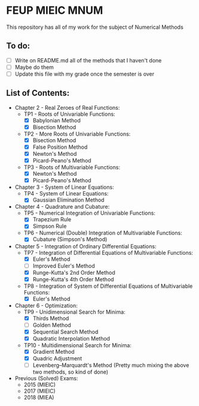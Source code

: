 # FEUP MIEIC MNUM

This repository has all of my work for the subject of Numerical Methods

## To do:
- [ ] Write on README.md all of the methods that I haven't done
- [ ] Maybe do them
- [ ] Update this file with my grade once the semester is over

## List of Contents:
- Chapter 2 - Real Zeroes of Real Functions:
  - TP1 - Roots of Univariable Functions:
	- [x] Babylonian Method
	- [x] Bisection Method
  - TP2 - More Roots of Univariable Functions:
	- [x] Bisection Method
	- [x] False Position Method
	- [x] Newton's Method
	- [x] Picard-Peano's Method
  - TP3 - Roots of Multivariable Functions:
	- [x] Newton's Method
	- [x] Picard-Peano's Method
- Chapter 3 - System of Linear Equations:
  - TP4 - System of Linear Equations:
	- [x] Gaussian Elimination Method
- Chapter 4 - Quadrature and Cubature:
  - TP5 - Numerical Integration of Univariable Functions:
	- [x] Trapezium Rule
	- [x] Simpson Rule
  - TP6 - Numerical (Double) Integration of Multivariable Functions:
	- [x] Cubature (Simpson's Method)
- Chapter 5 - Integration of Ordinary Differential Equations:
  - TP7 - Integration of Differential Equations of Multivariable Functions:
    - [x] Euler's Method
    - [ ] Improved Euler's Method
    - [x] Runge-Kutta's 2nd Order Method
    - [x] Runge-Kutta's 4th Order Method
  - TP8 - Integration of System of Differential Equations of Multivariable Functions:
    - [x] Euler's Method
- Chapter 6 - Optimization:
  - TP9 - Unidimensional Search for Minima:
    - [x] Thirds Method
    - [ ] Golden Method
    - [x] Sequential Search Method
    - [x] Quadratic Interpolation Method
  - TP10 - Multidimensional Search for Minima:
    - [x] Gradient Method
    - [x] Quadric Adjustment
    - [ ] Levenberg–Marquardt's Method (Pretty much mixing the above two methods, so kind of done)
- Previous (Solved) Exams:
  - 2015 (MIEIC)
  - 2017 (MIEIC)
  - 2018 (MIEA)
